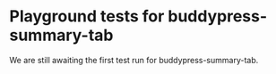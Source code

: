 # Playground tests for buddypress-summary-tab
We are still awaiting the first test run for buddypress-summary-tab.
